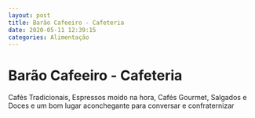 ```yaml
---
layout: post
title: Barão Cafeeiro - Cafeteria
date: 2020-05-11 12:39:15 
categories: Alimentação
---
```


# Barão Cafeeiro - Cafeteria

Cafés Tradicionais, Espressos moído na hora, Cafés Gourmet, Salgados e Doces e um bom lugar aconchegante para conversar e confraternizar
